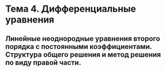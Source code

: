 # Тема 4. Дифференциальные уравнения

## Линейные неоднородные уравнения второго порядка с постоянными коэффициентами. Структура общего решения и метод решения по виду правой части.